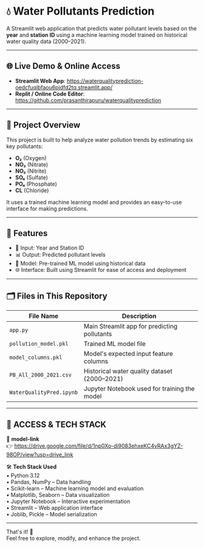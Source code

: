 # 💧 Water Pollutants Prediction

A Streamlit web application that predicts water pollutant levels based on the **year** and **station ID** using a machine learning model trained on historical water quality data (2000–2021).

---

## 🌐 Live Demo & Online Access

- **Streamlit Web App**: https://waterqualityprediction-oedcfuqibfaou6pjdfd2tq.streamlit.app/ 
- **Replit / Online Code Editor**: https://github.com/prasanthirapuru/waterqualityprediction

---  
## 🚀 Project Overview

This project is built to help analyze water pollution trends by estimating six key pollutants:

- **O₂** (Oxygen)
- **NO₃** (Nitrate)
- **NO₂** (Nitrite)
- **SO₄** (Sulfate)
- **PO₄** (Phosphate)
- **CL** (Chloride)

It uses a trained machine learning model and provides an easy-to-use interface for making predictions.

---

## 🧪 Features

- 🔢 Input: Year and Station ID  
- 📊 Output: Predicted pollutant levels  
- 🎯 Model: Pre-trained ML model using historical data  
- 🌐 Interface: Built using Streamlit for ease of access and deployment  

---

## 🗂️ Files in This Repository

| File Name                | Description                                      |
|--------------------------|--------------------------------------------------|
| `app.py`                 | Main Streamlit app for predicting pollutants     |
| `pollution_model.pkl`    | Trained ML model file                            |
| `model_columns.pkl`      | Model's expected input feature columns           |
| `PB_All_2000_2021.csv`   | Historical water quality dataset (2000–2021)     |
| `WaterQualityPred.ipynb` | Jupyter Notebook used for training the model     |

---
## 🔗 ACCESS & TECH STACK

📁 **model-link**  
👉 https://drive.google.com/file/d/1np0Xo-di9083ehxeKC4vRAx3gYZ-98OP/view?usp=drive_link

🛠️ **Tech Stack Used**  
• Python 3.12  
• Pandas, NumPy – Data handling  
• Scikit-learn – Machine learning model and evaluation  
• Matplotlib, Seaborn – Data visualization  
• Jupyter Notebook – Interactive experimentation  
• Streamlit – Web application interface  
• Joblib, Pickle – Model serialization 

---
That's it! 🚀  
Feel free to explore, modify, and enhance the project.  
